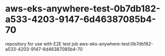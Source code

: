 # aws-eks-anywhere-test-0b7db182-a533-4203-9147-6d46387085b4-70
repository for use with E2E test job aws-eks-anywhere-test:0b7db182-a533-4203-9147-6d46387085b4-70
